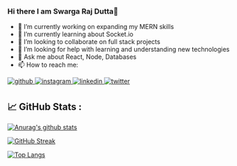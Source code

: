 ### Hi there I am Swarga Raj Dutta👋

<!--
**Swarga-codes/Swarga-codes** is a ✨ _special_ ✨ repository because its `README.md` (this file) appears on your GitHub profile.

Here are some ideas to get you started:
-->
- 🔭 I’m currently working on expanding my MERN skills
- 🌱 I’m currently learning about Socket.io
- 👯 I’m looking to collaborate on full stack projects
- 🤔 I’m looking for help with learning and understanding new technologies
- 💬 Ask me about React, Node, Databases
- 📫 How to reach me: <br/>   
<a href="https://github.com/Swarga-codes" target="_blank">
  <img src="https://img.shields.io/badge/github-%2324292e.svg?&style=for-the-badge&logo=github&logoColor=white" alt=github style="margin-bottom: 5px;" />
  </a>
   <a href="https://www.instagram.com/ig_m4rkus/" target="_blank">
  <img src="https://img.shields.io/badge/instagram-%23000000.svg?&style=for-the-badge&logo=instagram&logoColor=darkpink" alt=instagram style="margin-bottom: 5px;" />
  </a>
  <a href="https://www.linkedin.com/in/swarga-raj-dutta-15b15920a/" target="_blank">
  <img src="https://img.shields.io/badge/linkedin-%231E77B5.svg?&style=for-the-badge&logo=linkedin&logoColor=white" alt=linkedin style="margin-bottom: 5px;" />
  </a>
   <a href="https://twitter.com/RajSwarga" target="_blank">
  <img src="https://img.shields.io/badge/twitter-%2300acee.svg?&style=for-the-badge&logo=twitter&logoColor=white" alt=twitter style="margin-bottom: 5px;" />
  </a>
 

## 📈 GitHub Stats :

[![Anurag's github stats](https://github-readme-stats.vercel.app/api?username=Swarga-codes&show_icons=true&theme=algolia&border_radius=5.5)](https://github.com/Swarga-codes)


[![GitHub Streak](https://github-readme-streak-stats.herokuapp.com?user=Swarga-codes&theme=algolia&border_radius=5.5)](https://git.io/streak-stats)



[![Top Langs](https://github-readme-stats.vercel.app/api/top-langs/?username=Swarga-codes&layout=compact&theme=algolia&border_radius=5.5)](https://github.com/Swarga-codes)


